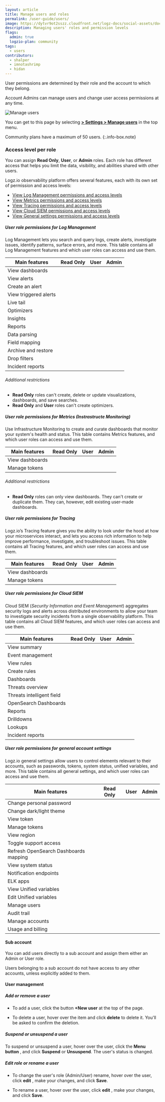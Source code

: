 ```yaml
---
layout: article
title: Manage users and roles
permalink: /user-guide/users/
image: https://dytvr9ot2sszz.cloudfront.net/logz-docs/social-assets/docs-social.jpg
description: Managing users' roles and permission levels
flags:
  admin: true
  logzio-plan: community
tags:
  - users
contributors:
  - shalper
  - imnotashrimp
  - hidan
---
```


User permissions are determined by their role and the account to which they belong.

Account Admins can manage users and change user access permissions at any time.

![Manage users](https://dytvr9ot2sszz.cloudfront.net/logz-docs/access-and-authentication/manage-users-demo.png)

You can get to this page
by selecting [**<i class="li li-gear"></i> > Settings > Manage users**](https://app.logz.io/#/dashboard/settings/manage-users)
in the top menu.

Community plans have a maximum of 50 users.
{:.info-box.note}

### Access level per role

You can assign **Read Only**, **User**, or **Admin** roles. Each role has different access that helps you limit the data, visibility, and abilities shared with other users.

Logz.io observability platform offers several features, each with its own set of permission and access levels:

* [View Log Management permissions and access levels](/user-guide/users/#user-role-permissions-for-log-management)
* [View Metrics permissions and access levels](/user-guide/users/#user-role-permissions-for-metrics-instrastructe-monitoring)
* [View Tracing permissions and access levels](/user-guide/users/#user-role-permissions-for-tracing)
* [View Cloud SIEM permissions and access levels](/user-guide/users/#user-role-permissions-for-cloud-siem)
* [View General settings permissions and access levels](/user-guide/users/#user-role-permissions-for-general-account-settings)

##### User role permissions for Log Management

Log Management lets you search and query logs, create alerts, investigate issues, identify patterns, surface errors, and more. This table contains all Log Management features and which user roles can access and use them.


| **Main features**                       | Read Only | User | Admin |
|-----------------------------------------|-----------|------|-------|
| View dashboards                         | <i class="fas fa-check"></i>         | <i class="fas fa-check"></i>    | <i class="fas fa-check"></i>     |
| View alerts                             | <i class="fas fa-check"></i>         | <i class="fas fa-check"></i>    | <i class="fas fa-check"></i>     |
| Create an alert                         |           | <i class="fas fa-check"></i>    | <i class="fas fa-check"></i>     |
| View triggered alerts                   | <i class="fas fa-check"></i>         | <i class="fas fa-check"></i>    | <i class="fas fa-check"></i>     |
| Live tail                               | <i class="fas fa-check"></i>         | <i class="fas fa-check"></i>    | <i class="fas fa-check"></i>     |
| Optimizers                              |           | <i class="fas fa-check"></i>    | <i class="fas fa-check"></i>     |
| Insights                                |           | <i class="fas fa-check"></i>    | <i class="fas fa-check"></i>     |
| Reports                                 |           | <i class="fas fa-check"></i>    | <i class="fas fa-check"></i>     |
| Data parsing                            |           |     | <i class="fas fa-check"></i>     |
| Field mapping                           |           |     | <i class="fas fa-check"></i>     |
| Archive and restore                     |           |     | <i class="fas fa-check"></i>     |
| Drop filters                            |           |     | <i class="fas fa-check"></i>     |
| Incident reports                        |           | <i class="fas fa-check"></i>    | <i class="fas fa-check"></i>     |

###### Additional restrictions

* **Read Only** roles can't create, delete or update visualizations, dashboards, and save searches.
* **Read Only** and **User** roles can't create optimizers.


##### User role permissions for Metrics (Instrastructe Monitoring)

Use Infrastructure Monitoring to create and curate dashboards that monitor your system's health and status. This table contains Metrics features, and which user roles can access and use them.


| **Main features**                       | Read Only | User | Admin |
|-----------------------------------------|-----------|------|-------|
| View dashboards                         | <i class="fas fa-check"></i>         | <i class="fas fa-check"></i>    | <i class="fas fa-check"></i>     |
| Manage tokens                           |           |      | <i class="fas fa-check"></i>     |

###### Additional restrictions

* **Read Only** roles can only view dashboards. They can't create or duplicate them. They can, however, edit existing user-made dashboards.

##### User role permissions for Tracing

Logz.io’s Tracing feature gives you the ability to look under the hood at how your microservices interact, and lets you access rich information to help improve performance, investigate, and troubleshoot issues. This table contains all Tracing features, and which user roles can access and use them.


| **Main features**                       | Read Only | User | Admin |
|-----------------------------------------|-----------|------|-------|
| View dashboards                         | <i class="fas fa-check"></i>         | <i class="fas fa-check"></i>    | <i class="fas fa-check"></i>     |
| Manage tokens                           |           |      | <i class="fas fa-check"></i>     |

##### User role permissions for Cloud SIEM

Cloud SIEM (*Security Information and Event Management*) aggregates security logs and alerts across distributed environments to allow your team to investigate security incidents from a single observability platform. This table contains all Cloud SIEM features, and which user roles can access and use them.


| **Main features**                       | Read Only | User | Admin |
|-----------------------------------------|-----------|------|-------|
| View summary                            | <i class="fas fa-check"></i>         | <i class="fas fa-check"></i>    | <i class="fas fa-check"></i>     |
| Event management                        | <i class="fas fa-check"></i>         | <i class="fas fa-check"></i>    | <i class="fas fa-check"></i>     |
| View rules                              | <i class="fas fa-check"></i>         | <i class="fas fa-check"></i>    | <i class="fas fa-check"></i>     |
| Create rules                            |           | <i class="fas fa-check"></i>    | <i class="fas fa-check"></i>     |
| Dashboards                              | <i class="fas fa-check"></i>         | <i class="fas fa-check"></i>    | <i class="fas fa-check"></i>     |
| Threats overview                        | <i class="fas fa-check"></i>         | <i class="fas fa-check"></i>    | <i class="fas fa-check"></i>     |
| Threats intelligent field               | <i class="fas fa-check"></i>         | <i class="fas fa-check"></i>    | <i class="fas fa-check"></i>     |
| OpenSearch Dashboards                                  | <i class="fas fa-check"></i>         | <i class="fas fa-check"></i>    | <i class="fas fa-check"></i>     |
| Reports                                 |           | <i class="fas fa-check"></i>    | <i class="fas fa-check"></i>     |
| Drilldowns                              |           |      | <i class="fas fa-check"></i>     |
| Lookups                                 |           | <i class="fas fa-check"></i>    | <i class="fas fa-check"></i>     |
| Incident reports                        |           | <i class="fas fa-check"></i>    | <i class="fas fa-check"></i>     |


##### User role permissions for general account settings

Logz.io general settings allow users to control elements relevant to their accounts, such as passwords, tokens, system status, unified variables, and more. This table contains all general settings, and which user roles can access and use them.

| **Main features**                       | Read Only | User | Admin |
|-----------------------------------------|-----------|------|-------|
| Change personal password                | <i class="fas fa-check"></i>         | <i class="fas fa-check"></i>    | <i class="fas fa-check"></i>     |
| Change dark/light theme                 | <i class="fas fa-check"></i>         | <i class="fas fa-check"></i>    | <i class="fas fa-check"></i>     |
| View token                              |           |      | <i class="fas fa-check"></i>     |
| Manage tokens                           |           |      | <i class="fas fa-check"></i>     |
| View region                             |           |      | <i class="fas fa-check"></i>     |
| Toggle support access                   |           |      | <i class="fas fa-check"></i>     |
| Refresh OpenSearch Dashboards mapping                  |           | <i class="fas fa-check"></i>    | <i class="fas fa-check"></i>     |
| View system status                      | <i class="fas fa-check"></i>         | <i class="fas fa-check"></i>    | <i class="fas fa-check"></i>     |
| Notification endpoints                  |           | <i class="fas fa-check"></i>    | <i class="fas fa-check"></i>     |
| ELK apps                                |           | <i class="fas fa-check"></i>    | <i class="fas fa-check"></i>     |
| View Unified variables                  | <i class="fas fa-check"></i>         | <i class="fas fa-check"></i>    | <i class="fas fa-check"></i>     |
| Edit Unified variables                  |           |      | <i class="fas fa-check"></i>     |
| Manage users                            |           |      | <i class="fas fa-check"></i>     |
| Audit trail                             |           |      | <i class="fas fa-check"></i>     |
| Manage accounts                         |           |      | <i class="fas fa-check"></i>     |
| Usage and billing                       |           |      | <i class="fas fa-check"></i>     |


#### Sub account
You can add users directly to a sub account and assign them either an Admin or User role.

Users belonging to a sub account do not have access to any other accounts, unless explicitly added to them.

#### User management

##### Add or remove a user

* To add a user,
  click the button **+New user** at the top of the page.

* To delete a user, hover over the item and click **delete** <i class="li li-trash"></i> to delete it. You'll be asked to confirm the deletion.

##### Suspend or unsuspend a user

To suspend or unsuspend a user, hover over the user,
click the **Menu button <i class="li li-ellipsis-v"></i>**, and click **Suspend** or **Unsuspend**. The user's status is changed.

##### Edit role or rename a user

* To change the user's role (Admin/User) rename, hover over the user, click **edit** <i class="li li-pencil"></i>, make your changes, and click **Save**.

* To rename a user, hover over the user, click **edit** <i class="li li-pencil"></i>, make your changes, and click **Save**.